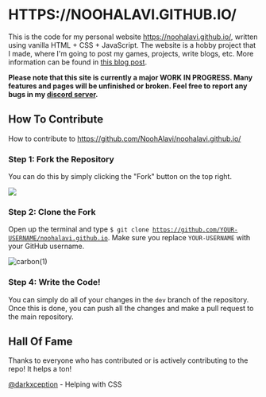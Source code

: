 <h1>HTTPS://NOOHALAVI.GITHUB.IO/</h1>

This is the code for my personal website https://noohalavi.github.io/, written using vanilla HTML + CSS + JavaScript. The website is a hobby project that I made, where I'm going to post my games, projects, write blogs, etc. More information can be found in [this blog post](https://noohalavi.github.io/posts/hello-world).

**Please note that this site is currently a major WORK IN PROGRESS. Many features and pages will be unfinished or broken. Feel free to report any bugs in my [discord server](https://discord.gg/vxvKSvd).**


<h2>How To Contribute</h2>

How to contribute to https://github.com/NoohAlavi/noohalavi.github.io/

<h3>Step 1: Fork the Repository</h3>

You can do this by simply clicking the "Fork" button on the top right.

<img src="https://docs.github.com/assets/images/help/repository/fork_button.jpg">

<h3>Step 2: Clone the Fork</h3>

Open up the terminal and type <code>$ git clone https://github.com/YOUR-USERNAME/noohalavi.github.io</code>. Make sure you replace <code>YOUR-USERNAME</code> with your GitHub username.

![carbon(1)](https://user-images.githubusercontent.com/59208101/117544027-5c904200-afed-11eb-910b-c08e6531b3c8.png)


<h3>Step 4: Write the Code!</h3>

You can simply do all of your changes in the <code>dev</code> branch of the repository. Once this is done, you can push all the changes and make a pull request to the main repository.


<h2>Hall Of Fame</h2>

Thanks to everyone who has contributed or is actively contributing to the repo! It helps a ton!

[@darkxception](https://github.com/darkxception) - Helping with CSS
